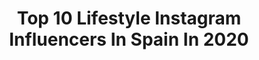 ---
title: Top 10 Lifestyle Instagram Influencers In Spain In 2020
description: >-
  Find top lifestyle Instagram influencers in Spain in 2020. Most popular hashtags: #yomequedoencasa #glamour #cuarentena #lookstyle.
platform: Instagram
profiles:
  - username: "serraalex_"
    fullname: >-
      Alex Serra
    location: "Spain"
    followers: 10478
    engagement: 1331
    commentsToLikes: 0.134998
    id: ckapapl23wznu0i78sl4p70rn
    verified: false
    hashtags: "#lifestyle, #style, #myproteines, #fitness"
  - username: "ardiyaworld"
    fullname: >-
      ⠀⠀⠀⠀⠀⠀⠀⠀⠀⠀              ARDIYA
    location: "Spain"
    followers: 16770
    engagement: 1031
    commentsToLikes: 0.268763
    id: ck5pvs0ntjcyd0i1162q2vm8k
    verified: false
    hashtags: ""
  - username: "bea_brina"
    fullname: >-
      bea💕brina
    location: "Spain"
    followers: 24064
    engagement: 967
    commentsToLikes: 0.245310
    id: ck13b4pdttnsf0i19lt34o4l0
    verified: false
    hashtags: "#bellezaysalud, #relojsuizo, #primavera2020, #odontologia"
  - username: "saraguchi84"
    fullname: >-
      saraguchi84
    location: "Spain"
    followers: 110606
    engagement: 882
    commentsToLikes: 0.370461
    id: ck139y39wnp0e0i19ob6whumn
    verified: false
    hashtags: "#ilustracion, #twins, #papelpintado, #familianumerosa"
  - username: "jenniferora"
    fullname: >-
      J E N N I F E R  O R T I Z
    location: "Spain"
    followers: 229094
    engagement: 850
    commentsToLikes: 0.728545
    id: ck0w0rx2ofqlu0i19o7b4l8hj
    verified: true
    hashtags: "#makeup, #teamoromeo, #mifelicidad, #mibendicion"
  - username: "sofiamchef6"
    fullname: >-
      Sofia MasterChef
    location: "Spain"
    followers: 56455
    engagement: 743
    commentsToLikes: 0.196440
    id: ck5cgf7rxopv50i11kd9l8f5f
    verified: true
    hashtags: "#canarias, #masala73, #glamour, #veganfood"
  - username: "recienviajados"
    fullname: >-
      | ARAN + PABLO |
    location: "Spain"
    followers: 33016
    engagement: 658
    commentsToLikes: 0.162930
    id: ck0w5yzre64200i19ctvca8j1
    verified: false
    hashtags: "#agres, #firenze, #alcoy, #florencia"
  - username: "miss_style.88"
    fullname: >-
      🌸 MONICA🌸
    location: "Spain"
    followers: 3868
    engagement: 2366
    commentsToLikes: 0.613009
    id: ck5zt5abpzrfw0i14rrllevew
    verified: false
    hashtags: "#glamour, #coronav, #granadalovers, #igersvalencia"
  - username: "hinocc"
    fullname: >-
      Carles Hinojosa
    location: "Spain"
    followers: 8729
    engagement: 1227
    commentsToLikes: 0.160093
    id: ck5hr3ps5u7os0i11w48higj9
    verified: false
    hashtags: "#rubenmartin, #xceptionaledits, #dream, #mayrodphotos"
  - username: "marikowskaya"
    fullname: >-
      Marikowskaya
    location: "Spain"
    followers: 65146
    engagement: 556
    commentsToLikes: 0.127041
    id: ck0u7wsm95yi90i199hgav5f4
    verified: false
    hashtags: "#igtv, #pillowtalk, #benefit, #coffeelovers"
---